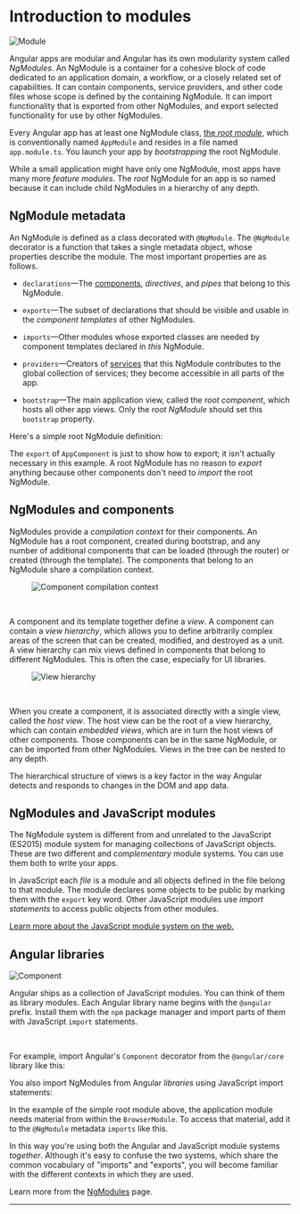 # Introduction to modules

<img src="generated/images/guide/architecture/module.png" alt="Module" class="left">

Angular apps are modular and Angular has its own modularity system called _NgModules_. An NgModule is a container for a cohesive block of code dedicated to an application domain, a workflow, or a closely related set of capabilities. It can contain components, service providers, and other code files whose scope is defined by the containing NgModule. It can import functionality that is exported from other NgModules, and export selected functionality for use by other NgModules.

Every Angular app has at least one NgModule class, [the _root module_](guide/bootstrapping), which is conventionally named `AppModule` and resides in a file named `app.module.ts`. You launch your app by *bootstrapping* the root NgModule.

While a small application might have only one NgModule, most apps have many more _feature modules_. The _root_ NgModule for an app is so named because it can include child NgModules in a hierarchy of any depth.

## NgModule metadata

An NgModule is defined as a class decorated with `@NgModule`. The `@NgModule` decorator is a function that takes a single metadata object, whose properties describe the module. The most important properties are as follows.

* `declarations`&mdash;The [components](guide/architecture-components), _directives_, and _pipes_ that belong to this NgModule.

* `exports`&mdash;The subset of declarations that should be visible and usable in the _component templates_ of other NgModules.

* `imports`&mdash;Other modules whose exported classes are needed by component templates declared in _this_ NgModule.

* `providers`&mdash;Creators of [services](guide/architecture-services) that this NgModule contributes to the global collection of services; they become accessible in all parts of the app.

* `bootstrap`&mdash;The main application view, called the _root component_, which hosts all other app views. Only the _root NgModule_ should set this `bootstrap` property.

Here's a simple root NgModule definition:

<code-example path="architecture/src/app/mini-app.ts" region="module" title="src/app/app.module.ts" linenums="false"></code-example>

<div class="l-sub-section">

  The `export` of `AppComponent` is just to show how to export; it isn't actually necessary in this example. A root NgModule has no reason to _export_ anything because other components don't need to _import_ the root NgModule.

</div>

## NgModules and components

NgModules provide a _compilation context_ for their components. An NgModule has a root component, created during bootstrap, and any number of additional components that can be loaded (through the router) or created (through the template). The components that belong to an NgModule share a compilation context.

<figure>

<img src="generated/images/guide/architecture/compilation-context.png" alt="Component compilation context" class="left">

</figure>

<br class="clear">

A component and its template together define a _view_. A component can contain a _view hierarchy_, which allows you to define arbitrarily complex areas of the screen that can be created, modified, and destroyed as a unit. A view hierarchy can mix views defined in components that belong to different NgModules. This is often the case, especially for UI libraries.

<figure>

<img src="generated/images/guide/architecture/view-hierarchy.png" alt="View hierarchy" class="left">

</figure>

<br class="clear">

When you create a component, it is associated directly with a single view, called the _host view_. The host view can be the root of a view hierarchy, which can contain _embedded views_, which are in turn the host views of other components. Those components can be in the same NgModule, or can be imported from other NgModules. Views in the tree can be nested to any depth.

<div class="l-sub-section">
    The hierarchical structure of views is a key factor in the way Angular detects and responds to changes in the DOM and app data. 
</div>

## NgModules and JavaScript modules

The NgModule system is different from and unrelated to the JavaScript (ES2015) module system for managing collections of JavaScript objects. These are two different and _complementary_ module systems. You can use them both to write your apps.

In JavaScript each _file_ is a module and all objects defined in the file belong to that module.
The module declares some objects to be public by marking them with the `export` key word.
Other JavaScript modules use *import statements* to access public objects from other modules.

<code-example path="architecture/src/app/app.module.ts" region="imports" linenums="false"></code-example>

<code-example path="architecture/src/app/app.module.ts" region="export" linenums="false"></code-example>

<div class="l-sub-section">
  <a href="http://exploringjs.com/es6/ch_modules.html">Learn more about the JavaScript module system on the web.</a>
</div>

## Angular libraries

<img src="generated/images/guide/architecture/library-module.png" alt="Component" class="left">

Angular ships as a collection of JavaScript modules. You can think of them as library modules. Each Angular library name begins with the `@angular` prefix. Install them with the `npm` package manager and import parts of them with JavaScript `import` statements.

<br class="clear">

For example, import Angular's `Component` decorator from the `@angular/core` library like this:

<code-example path="architecture/src/app/app.component.ts" region="import" linenums="false"></code-example>

You also import NgModules from Angular _libraries_ using JavaScript import statements:

<code-example path="architecture/src/app/mini-app.ts" region="import-browser-module" linenums="false"></code-example>

In the example of the simple root module above, the application module needs material from within the `BrowserModule`. To access that material, add it to the `@NgModule` metadata `imports` like this.

<code-example path="architecture/src/app/mini-app.ts" region="ngmodule-imports" linenums="false"></code-example>

In this way you're using both the Angular and JavaScript module systems _together_. Although it's easy to confuse the two systems, which share the common vocabulary of "imports" and "exports", you will become familiar with the different contexts in which they are used.

<div class="l-sub-section">

  Learn more from the [NgModules](guide/ngmodules) page.

</div>

<hr/>
